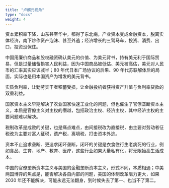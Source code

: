 ```yaml
---
title: "卢麒元视角"
type: "docs"
weight: 4
---
```


资本累积率下降，山东甚至华中，都得了东北病，产业资本变成金融资本，脱离实体经济，南下炒作资产泡沫、甚至外逃；经济增长的三驾马车，投资、消费、出口，投资没保住。

中国用廉价商品和股权融资确认美元的价值、为美元背书，持有美元利于国际贸易，但是过量储备损害人民利益，因为中国商品被低估、美元被高估，美元对人民币的汇率其实应该减半；80 年代日本广场协议的后果、90 年代苏联解体后的局面，实际也是用本国资产为增发的美元背书。

实质负利率，让勤劳实干者积蓄受损，让金融投机者获得资产升值与负利率贷款的双重利益。

国家资本主义早期解决了农业国家快速工业化的问题，但也催生了官僚垄断资本主义，本质是官僚主义对主权的僭越，包括政治主权、经济主权，其中经济主权的主要问题难以解决。

税制改革是成败的关键，也是痛点难点，由间接税改为直接税，由主要对劳动者征税改为主要对富人征税，遗产税，离境税，打击资本外逃。

资本不止追求垄断、更追求闭环垄断，闭环的关键是衣食住行生老病死的行业，例如食品、生育、地产、教育、医疗，这些行业如果大量私有化，将无限抬高生活成本。

中国的官僚垄断资本主义与美国的金融垄断资本主义，形式不同，本质相通；中美两国博弈的焦点是，能否解决各自内部的问题，美国的体制改革阻力更大，如果 2030 年还不能解决，可能永远无法翻身，到时候失去了第一、也当不了第二。
